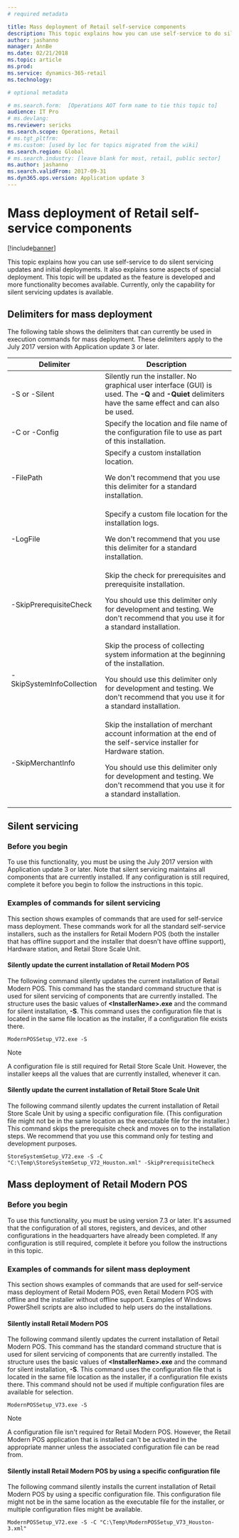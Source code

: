 ```yaml
---
# required metadata

title: Mass deployment of Retail self-service components
description: This topic explains how you can use self-service to do silent servicing updates and initial deployments. It also explains some aspects of special deployment. 
author: jashanno
manager: AnnBe
ms.date: 02/21/2018
ms.topic: article
ms.prod: 
ms.service: dynamics-365-retail
ms.technology: 

# optional metadata

# ms.search.form:  [Operations AOT form name to tie this topic to]
audience: IT Pro
# ms.devlang: 
ms.reviewer: sericks
ms.search.scope: Operations, Retail 
# ms.tgt_pltfrm: 
# ms.custom: [used by loc for topics migrated from the wiki]
ms.search.region: Global 
# ms.search.industry: [leave blank for most, retail, public sector]
ms.author: jashanno
ms.search.validFrom: 2017-09-31
ms.dyn365.ops.version: Application update 3
---
```


# Mass deployment of Retail self-service components

[!include[banner](../includes/banner.md)]

This topic explains how you can use self-service to do silent servicing updates and initial deployments. It also explains some aspects of special deployment. This topic will be updated as the feature is developed and more functionality becomes available. Currently, only the capability for silent servicing updates is available.

## Delimiters for mass deployment

The following table shows the delimiters that can currently be used in execution commands for mass deployment. These delimiters apply to the July 2017 version with Application update 3 or later.

| Delimiter                 | Description |
|---------------------------|-------------|
| -S or -Silent             | Silently run the installer. No graphical user interface (GUI) is used. The **-Q** and **-Quiet** delimiters have the same effect and can also be used. |
| -C or -Config             | Specify the location and file name of the configuration file to use as part of this installation. |
| -FilePath                 | Specify a custom installation location.<p><p>We don't recommend that you use this delimiter for a standard installation.</p> |
| -LogFile                  | Specify a custom file location for the installation logs.<p><p>We don't recommend that you use this delimiter for a standard installation.</p> |
| -SkipPrerequisiteCheck    | Skip the check for prerequisites and prerequisite installation.<p><p>You should use this delimiter only for development and testing. We don't recommend that you use it for a standard installation.</p> |
| -SkipSystemInfoCollection | Skip the process of collecting system information at the beginning of the installation.<p><p>You should use this delimiter only for development and testing. We don't recommend that you use it for a standard installation.</p> |
| -SkipMerchantInfo         | Skip the installation of merchant account information at the end of the self-service installer for Hardware station.<p><p>You should use this delimiter only for development and testing. We don't recommend that you use it for a standard installation.</p> |

## Silent servicing

### Before you begin

To use this functionality, you must be using the July 2017 version with Application update 3 or later. Note that silent servicing maintains all components that are currently installed. If any configuration is still required, complete it before you begin to follow the instructions in this topic.

### Examples of commands for silent servicing

This section shows examples of commands that are used for self-service mass deployment. These commands work for all the standard self-service installers, such as the installers for Retail Modern POS (both the installer that has offline support and the installer that doesn't have offline support), Hardware station, and Retail Store Scale Unit.

#### Silently update the current installation of Retail Modern POS

The following command silently updates the current installation of Retail Modern POS. This command has the standard command structure that is used for silent servicing of components that are currently installed. The structure uses the basic values of **&lt;InstallerName&gt;.exe** and the command for silent installation, **-S**. This command uses the configuration file that is located in the same file location as the installer, if a configuration file exists there.

```
ModernPOSSetup_V72.exe -S
```

> [!NOTE]
> A configuration file is still required for Retail Store Scale Unit. However, the installer keeps all the values that are currently installed, whenever it can.

#### Silently update the current installation of Retail Store Scale Unit

The following command silently updates the current installation of Retail Store Scale Unit by using a specific configuration file. (This configuration file might not be in the same location as the executable file for the installer.) This command skips the prerequisite check and moves on to the installation steps. We recommend that you use this command only for testing and development purposes.

```
StoreSystemSetup_V72.exe -S -C "C:\Temp\StoreSystemSetup_V72_Houston.xml" -SkipPrerequisiteCheck
```

## Mass deployment of Retail Modern POS

### Before you begin

To use this functionality, you must be using version 7.3 or later. It's assumed that the configuration of all stores, registers, and devices, and other configurations in the headquarters have already been completed. If any configuration is still required, complete it before you follow the instructions in this topic.

### Examples of commands for silent mass deployment

This section shows examples of commands that are used for self-service mass deployment of Retail Modern POS, even Retail Modern POS with offline and the installer without offline support. Examples of Windows PowerShell scripts are also included to help users do the installations.

#### Silently install Retail Modern POS

The following command silently updates the current installation of Retail Modern POS. This command has the standard command structure that is used for silent servicing of components that are currently installed. The structure uses the basic values of **&lt;InstallerName&gt;.exe** and the command for silent installation, **-S**. This command uses the configuration file that is located in the same file location as the installer, if a configuration file exists there. This command should not be used if multiple configuration files are available for selection.

```
ModernPOSSetup_V73.exe -S
```

> [!NOTE]
> A configuration file isn't required for Retail Modern POS. However, the Retail Modern POS application that is installed can't be activated in the appropriate manner unless the associated configuration file can be read from.

#### Silently install Retail Modern POS by using a specific configuration file

The following command silently installs the current installation of Retail Modern POS by using a specific configuration file. This configuration file might not be in the same location as the executable file for the installer, or multiple configuration files might be available.

```
ModernPOSSetup_V72.exe -S -C "C:\Temp\ModernPOSSetup_V73_Houston-3.xml"
```
